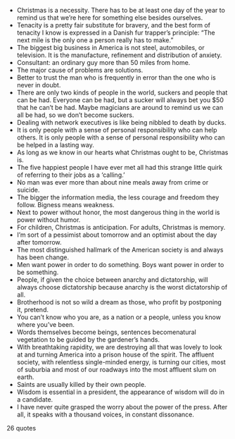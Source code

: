  - Christmas is a necessity. There has to be at least one day of the year to remind us that we’re here for something else besides ourselves.
 - Tenacity is a pretty fair substitute for bravery, and the best form of tenacity I know is expressed in a Danish fur trapper’s principle: “The next mile is the only one a person really has to make.”
 - The biggest big business in America is not steel, automobiles, or television. It is the manufacture, refinement and distribution of anxiety.
 - Consultant: an ordinary guy more than 50 miles from home.
 - The major cause of problems are solutions.
 - Better to trust the man who is frequently in error than the one who is never in doubt.
 - There are only two kinds of people in the world, suckers and people that can be had. Everyone can be had, but a sucker will always bet you $50 that he can’t be had. Maybe magicians are around to remind us we can all be had, so we don’t become suckers.
 - Dealing with network executives is like being nibbled to death by ducks.
 - It is only people with a sense of personal responsibility who can help others. It is only people with a sense of personal responsibility who can be helped in a lasting way.
 - As long as we know in our hearts what Christmas ought to be, Christmas is.
 - The five happiest people I have ever met all had this strange little quirk of referring to their jobs as a ‘calling.’
 - No man was ever more than about nine meals away from crime or suicide.
 - The bigger the information media, the less courage and freedom they follow. Bigness means weakness.
 - Next to power without honor, the most dangerous thing in the world is power without humor.
 - For children, Christmas is anticipation. For adults, Christmas is memory.
 - I’m sort of a pessimist about tomorrow and an optimist about the day after tomorrow.
 - The most distinguished hallmark of the American society is and always has been change.
 - Men want power in order to do something. Boys want power in order to be something.
 - People, if given the choice between anarchy and dictatorship, will always choose dictatorship because anarchy is the worst dictatorship of all.
 - Brotherhood is not so wild a dream as those, who profit by postponing it, pretend.
 - You can’t know who you are, as a nation or a people, unless you know where you’ve been.
 - Words themselves become beings, sentences becomenatural vegetation to be guided by the gardener’s hands.
 - With breathtaking rapidity, we are destroying all that was lovely to look at and turning America into a prison house of the spirit. The affluent society, with relentless single-minded energy, is turning our cities, most of suburbia and most of our roadways into the most affluent slum on earth.
 - Saints are usually killed by their own people.
 - Wisdom is essential in a president, the appearance of wisdom will do in a candidate.
 - I have never quite grasped the worry about the power of the press. After all, it speaks with a thousand voices, in constant dissonance.

26 quotes